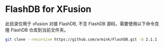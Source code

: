 # FlashDB for XFusion

此目录仅用于 xfusion 对接 FlashDB, 不含 FlashDB 源码，需要使用以下命令克隆 FlashDB 仓库到当前文件夹。

```bash
git clone --recursive https://github.com/armink/FlashDB.git -b 2.1.1
```
